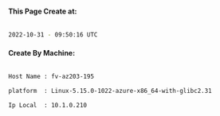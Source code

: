 
   
#### This Page Create at:

```bash

2022-10-31 - 09:50:16 UTC

```

#### Create By Machine:

```bash

Host Name : fv-az203-195

platform  : Linux-5.15.0-1022-azure-x86_64-with-glibc2.31

Ip Local  : 10.1.0.210

```

